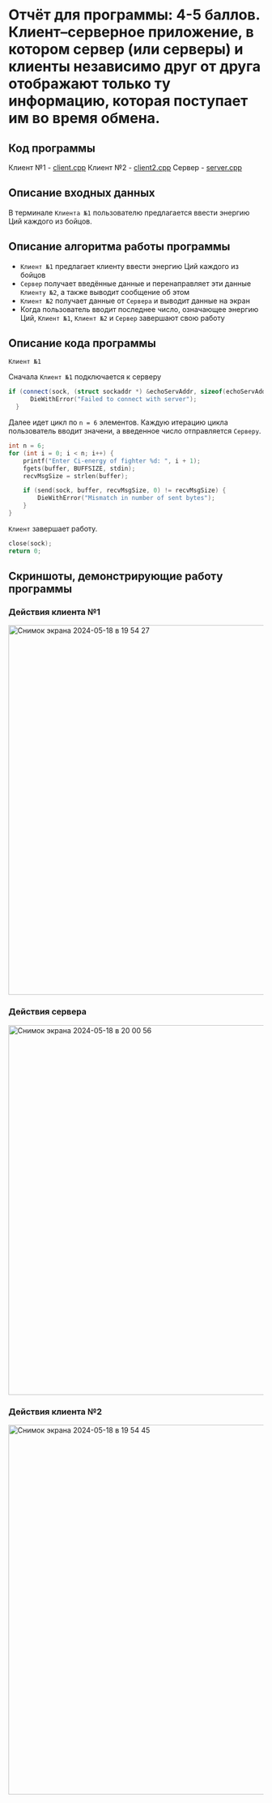 # Отчёт для программы: 4-5 баллов. Клиент–серверное приложение, в котором сервер (или серверы) и клиенты независимо друг от друга отображают только ту информацию, которая поступает им во время обмена. 

## Код программы

Клиент №1 - [client.cpp](client.cpp)
Клиент №2 - [client2.cpp](client2.cpp)
Сервер - [server.cpp](server.cpp)

## Описание входных данных

В терминале `Клиента №1` пользователю предлагается ввести энергию Ций каждого из бойцов.

## Описание алгоритма работы программы

- `Клиент №1` предлагает клиенту ввести энергию Ций каждого из бойцов
- `Сервер` получает введённые данные и перенаправляет эти данные `Клиенту №2`, а также выводит сообщение об этом
- `Клиент №2` получает данные от `Сервера` и выводит данные на экран
- Когда пользователь вводит последнее число, означающее энергию Ций, `Клиент №1`, `Клиент №2` и `Сервер` завершают свою работу

## Описание кода программы

`Клиент №1`

Сначала `Клиент №1` подключается к серверу
```cpp
if (connect(sock, (struct sockaddr *) &echoServAddr, sizeof(echoServAddr)) < 0) {
      DieWithError("Failed to connect with server");
  }
```

Далее идет цикл по `n = 6` элементов. Каждую итерацию цикла пользователь вводит значени, а введенное число отправляется `Серверу`.
```cpp
int n = 6;
for (int i = 0; i < n; i++) {
    printf("Enter Ci-energy of fighter %d: ", i + 1);
    fgets(buffer, BUFFSIZE, stdin);
    recvMsgSize = strlen(buffer);

    if (send(sock, buffer, recvMsgSize, 0) != recvMsgSize) {
        DieWithError("Mismatch in number of sent bytes");
    }
}
```

`Клиент` завершает работу.
```cpp
close(sock);
return 0;
```


## Скриншоты, демонстрирующие работу программы

### Действия клиента №1

<img width="730" alt="Снимок экрана 2024-05-18 в 19 54 27" src="https://github.com/flowykk/operating-sys-hse/assets/71427624/14defe63-f137-4d19-bfa2-338312677ac7">

### Действия сервера

<img width="730" alt="Снимок экрана 2024-05-18 в 20 00 56" src="https://github.com/flowykk/operating-sys-hse/assets/71427624/085337e0-06b8-40f0-bb1b-10e83e12a980">

### Действия клиента №2

<img width="730" alt="Снимок экрана 2024-05-18 в 19 54 45" src="https://github.com/flowykk/operating-sys-hse/assets/71427624/9b4f2443-1e2f-415f-8b6d-a68c1c937e9d">
